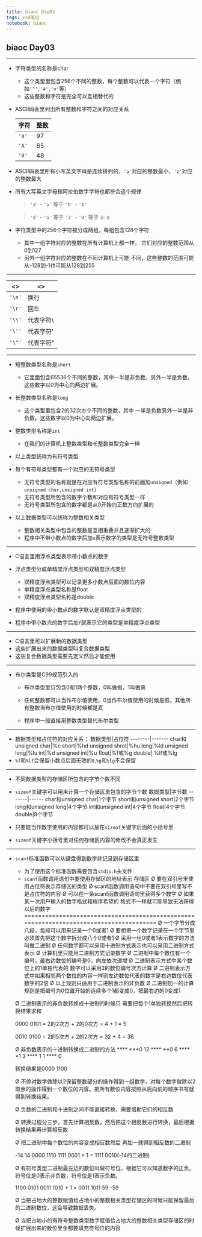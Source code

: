 ```yaml
---
title: biaoc Day03
tags: esd笔记
notebook: biaoc
---
```

## biaoc Day03
---
* 字符类型的名称是char
    * 这个类型里包含256个不同的整数，每个整数可以代表一个字符（例如`'^','4','v'`等）
	* 这些整数和字符是完全可以互相替代的
* ASCII码表里列出所有整数和字符之间的对应关系
	
    字符| 整数
    ----|----
     `'a'`|97
	 `'A'`|65
	 `'0'`|48

* ASCII码表里所有小写英文字母是连续排列的，`'a'`对应的整数最小，`'z'`对应的整数最大
* 所有大写英文字母和阿拉伯数字字符也都符合这个规律
    > `'d'` - `'a'`  等于  `'D'` - `'A'`

    > `'d'` - `'a'`  等于   `'3'` - `'0'`  等于  `3`- `0`

* 字符类型中的256个字符被分成两组，每组包含128个字符
	* 其中一组字符对应的整数在所有计算机上都一样， 它们对应的整数范围从0到127
	* 另外一组字符对应的整数在不同计算机上可能 不同，这些整数的范围可能从-128到-1也可能从128到255
---
<>|<>
--------|----------
`'\n'`  |  换行
`'\r'`  |  回车
`'\\'`  | 代表字符\
`'\''`  | 代表字符'
`'\"'`  | 代表字符"

---
* 短整数类型名称是`short`
    * 它里面包含65536个不同的整数，其中一半是非负数，另外一半是负数。这些数字以0为中心向两边扩展。

* 长整数类型名称是`long`
	* 这个类型里包含2的32次方个不同的整数，其中 一半是负数另外一半是非负数。这些数字以0为中心向两边扩展。

* 整数类型名称是`int`
	* 在我们的计算机上整数类型和长整数类型完全一样

* 以上类型统称为有符号类型
* 每个有符号类型都有一个对应的无符号类型
    * 无符号类型的名称就是在对应有符号类型名称的前面加`unsigned`（例如`unsigned char,unsigned int`）
    * 无符号类型所包含的数字个数和对应有符号类型一样
    * 无符号类型所包含的数字都是从0开始向正数方向扩展的

* 以上数据类型可以统称为整数相关类型
	* 整数相关类型中包含的整数是互相重叠并且逐渐扩大的
	* 程序中不带小数点的数字后加`u`表示数字的类型是无符号整数类型
---
* C语言里用浮点类型表示带小数点的数字
* 浮点类型分成单精度浮点类型和双精度浮点类型
	* 双精度浮点类型可以记录更多小数点后面的数位内容
	* 单精度浮点类型名称是float
	* 双精度浮点类型名称是double

* 程序中使用的带小数点的数字默认是双精度浮点类型的
* 程序中带小数点的数字后加`f`就表示它的类型是单精度浮点类型
---
* C语言里可以扩展新的数据类型
* 这些扩展出来的数据类型叫复合数据类型
* 这些复合数据类型需要先定义然后才能使用
---
* 布尔类型是C99规范引入的
	* 布尔类型里只包含0和1两个整数，0叫做假，1叫做真

	* 任何整数都可以当作布尔值使用，0当作布尔值使用的时候是假，其他所有整数当布尔值使用的时候都是真

	* 程序中一般直接用整数类型替代布尔类型
---
* 数据类型和占位符的对应关系：
	 数据类型|占位符
    --------|-------
     char和unsigned char|%c
	 short|%hd
	 unsigned shrot|%hu
	 long|%ld
	 unsigned long|%lu
	 int|%d
	 unsigned int|%u
	 float|%f或%g
	 double| %lf或%lg
* `%f`和`%lf`会保留小数点后面无效的`0`,`%g`和`%lg`不会保留
---
* 不同数据类型的存储区所包含的字节个数不同
* `sizeof`关键字可以用来计算一个存储区里包含的字节个数
     数据类型|字节数
    -------|------
     char和unsigned char|1个字节
     short和unsigned short|2个字节
	 long和unsigned long|4个字节
	 int和unsigned int|4个字节
	 float|4个字节
	 double|8个字节

* 只要能当作数字使用的内容都可以放在`sizeof`关键字后面的小括号里
* `sizeof`关键字小括号里对任何存储区内容的修改不会真正发生
---
* `scanf`标准函数可以从键盘得到数字并记录到存储区里
	* 为了使用这个标准函数需要包含`stdio.h`头文件
	* `scanf`函数调用语句中要使用存储区的地址表示 存储区
	Ø 要在双引号里使用占位符表示存储区的类型
	Ø scanf函数调用语句中不要在双引号里写不是占位符的内容
	Ø 可以在一条scanf函数调用语句里获得多个数字
	Ø 如果某一次用户输入的数字格式和程序希望的 格式不一样就可能导致无法获得以后的数字
=======================================================================================
	Ø 一个字节分成八段，每段可以用来记录一个0或者1
	Ø 要想把一个数字记录在一个字节里必须首先把这个数字拆分成八个0或者1
	Ø 采用一组0或者1表示数字的方法叫做二进制
	Ø 任何数字都可以采用十进制方式表示也可以采用二进制方式表示
	Ø 计算机里只能用二进制方式记录数字
	Ø 二进制中每个数位有一个编号，最右边数位的编号是0，向左依次递增
	Ø 二进制表示方式中某个数位上的1单独代表的 数字可以采用2的数位编号次方计算
	Ø 二进制表示方式中如果相邻两个数位的内容一样则左边数位代表的数字是右边数位代表数字的2倍
	Ø 以上规则只适用于二进制表示的非负数
	Ø 二进制加一的计算规则是把编号为0位置开始的连续多个1都变成0，把最右边的0变成1

	Ø 二进制表示的非负数转换成十进制的时候只 需要把每个1单独转换然后把转换结果求和

	0000 0101 = 2的2次方 + 2的0次方
		         = 4 + 1
		         = 5

	0010 0100 = 2的5次方 + 2的2次方
	                    = 32 + 4
		         = 36

	Ø 非负数表示的十进制转换成二进制的方法
	**** ***0       12
	**** **0         6
	**** *1          3
	**** 1           1
	****             0

	转换结果是0000 1100

	Ø 不停对数字做除以2保留整数部分的操作得到一组数字，对每个数字做除以2取余的操作得到一个数位的内容。把所有数位内容按照从后向前的顺序书写就得到转换结果。

	Ø 负数的二进制和十进制之间不能直接转换，需要借助它们的相反数

	Ø 转换过程分三步，首先计算相反数，然后把这个相反数进行转换，最后根据转换结果再计算相反数

	Ø 把二进制中每个数位的内容变成相反数然后 再加一就得到相反数的二进制

	-14
	14
	0000 1110
	1111 0001 + 1 = 1111 0010(-14的二进制)

	Ø 有符号类型二进制最左边的数位叫做符号位，根据它可以知道数字的正负。符号位是0表示非负数，符号位是1表示负数。

	1100 0101
	0011 1010 + 1 = 0011 1011
	59
	-59

	Ø 当把占地大的整数赋值给占地小的整数相关类型存储区的时候只能保留最后的二进制数位，这会导致数据丢失。

	Ø 当把占地小的有符号整数类型数字赋值给占地大的整数相关类型存储区的时候扩展出来的数位里全都要填充符号位的内容






